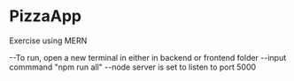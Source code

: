 # PizzaApp
Exercise using MERN 

--To run, open a new terminal in either in backend or frontend folder
--input commmand "npm run all"
--node server is set to listen to port 5000
